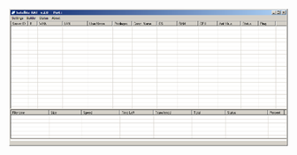 ![Screenshot](https://raw.githubusercontent.com/Cryakl/Ultimate-RAT-Collection/refs/heads/main/SatelliteRat/Satellite-RAT%202.0/Screenshot.png)
